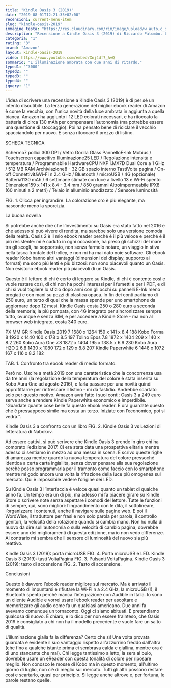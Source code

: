```yaml
---
title: "Kindle Oasis 3 (2019)"
date: "2019-08-01T12:21:35+02:00"
recensioni: current-menu-item
slug: "kindle-oasis-2019"
immagine_testa: "https://res.cloudinary.com/rim/image/upload/w_auto,c_scale,q_auto,f_auto/v1564588882/recensioni/kindle-oasis-3-2019.jpg"
description: "Recensione a Kindle Oasis 3 (2019) di Riccardo Palombo. L'ebook reader di Amazon è rinnovato con la luce ambrata."
categoria: "1"
rating: "3"
brand: "Amazon"
layout: kindle-oasis-2019
video: https://www.youtube.com/embed/Xnj4df7_AvQ
sommario: "L'illuminazione ambrata con due anni di ritardo."
typed1: "^3000"
typed2: ""
typed3: ""
typed4: ""
jquery: "1"
---
```

L’idea di scrivere una recensione a Kindle Oasis 3 (2019) è di per sé un intento discutibile. La terza generazione del miglior ebook reader di Amazon è come la vecchia, con l’unica novità della luce ambrata in aggiunta a quella bianca. Amazon ha aggiunto i 12 LED colorati necessari, e ha ritoccato la batteria di circa 130 mAh per compensare l’autonomia (ma potrebbe essere una questione di stoccaggio). Poi ha pensato bene di riciclare il vecchio spacciandolo per nuovo. E senza ritoccare il prezzo di listino.

SCHEDA TECNICA

Schermo7 pollici 300 DPI / Vetro Gorilla Glass PannelloE-Ink Mobius / Touchscreen capacitivo Illuminazione25 LED / Regolazione intensità e temperatura / Programmabile HardwareCPU NXP i.MX7D Dual Core a 1 GHz / 512 MB RAM Archiviazione8 - 32 GB spazio interno TastiVolta pagina / On-off ConnettivitàWi-Fi n 2.4 GHz / Bluetooth / microUSB / 4G (opzionale) Batteria1130 mAh / 6 settimane stimate con luce a livello 13 e Wi-Fi spento Dimensioni159 x 141 x 8.4 - 3.4 mm / 850 grammi AltroImpermeabile IPX8 (60 minuti a 2 metri) / Telaio in alluminio anodizzato / Sensore luminosità


FIG. 1. Clicca per ingrandire.
La colorazione oro è più elegante, ma nasconde meno la sporcizia.

La buona novella

Si potrebbe anche dire che l’investimento su Oasis era stato fatto nel 2016 e che adesso si può vivere di rendita, ma sarebbe solo una versione comoda della realtà. Oasis 2 è il mio ebook reader perché è il più veloce e perché è il più resistente: mi è caduto in ogni occasione, ha preso gli schizzi del mare tra gli scogli, ha sopportato, non senza farmelo notare, un viaggio in stiva nella tasca frontale del trolley, e non mi ha mai dato noie software. Gli ebook reader Kobo hanno altri vantaggi (dimensioni del display, supporto ai formati) ma sono più lenti e più bizzosi: non sono piacevoli quanto un Oasis. Non esistono ebook reader più piacevoli di un Oasis.

Questo è il lettore di chi è certo di leggere su Kindle, di chi è contento così e vuole restare così, di chi non ha pochi interessi per i fumetti e per i PDF, e di chi si vuol togliere lo sfizio dopo anni con gli occhi su pannelli E-Ink meno pregiati e con mani su pezzi di plastica opaca. In fin dei conti parliamo di 250 euro, un terzo di quel che la massa spende per uno smartphone da aggiornare dopo 12 mesi. Kindle Oasis costa 250 o 280 euro a seconda della memoria; la più pompata, con 4G integrato per sincronizzare sempre tutto, ovunque e senza SIM, e per accedere a Kindle Store - ma non al browser web integrato, costa 340 euro.

PX	MM	GR
Kindle Oasis 2019	7	1680 x 1264	159 x 141 x 8.4	188
Kobo Forma	8	1920 x 1440	160 x 178 x 8.5	197
Tolino Epos	7.8	1872 x 1404	209 x 140 x 8.2	260
Kobo Aura One	7.8	1872 x 1404	195 x 138.5 x 6.9	230
Kobo Aura H2O 2	6.8	1430 x 1080	172 x 129 x 8.8	207
Kindle Paperwhite	6	1448 x 1072	167 x 116 x 8.2	182

TAB. 1. Confronto tra ebook reader di medio formato.

Però no. Uscire a metà 2019 con una caratteristica che la concorrenza usa da tre anni (la regolazione della temperatura del colore è stata inserita su Kobo Aura One ad agosto 2016), e farla passare per una novità quindi approfittarne per rinfrescare il listino - mi dà fastidio. Andrebbe scartato solo per questo motivo. Amazon avrà fatto i suoi conti; Oasis 3 a 249 euro serve anche a rendere Kindle Paperwhite economico e imperdibile. “Guardate quante cose belle fa questo ebook reader. E ora guardate questo che è pressappoco simile ma costa un terzo. Iniziate con l’economico, poi si vedrà.”.

Kindle Oasis 3 a confronto con un libro
FIG. 2. Kindle Oasis 3 vs Lezioni di letteratura di Nabokov.

Ad essere cattivi, si può scrivere che Kindle Oasis 3 prende in giro chi ha comprato l’edizione 2017. Ci era stata data una prospettiva elitaria mentre adesso ci sentiamo in mezzo ad una messa in scena. E scrivo queste righe di amarezza mentre guardo la nuova temperatura del colore pressoché identica a certa carta ingiallita, senza dover pensare alla sua regolazione perché posso programmarla per il tramonto come faccio con lo smartphone mentre mi godo ancora una volta la rifrazione della luce più omogenea sul mercato. Qui è impossibile vedere l’origine dei LED.

Su Kindle Oasis 3 l’interfaccia è veloce quasi quanto un tablet di qualche anno fa. Un tempo era un di più, ma adesso mi fa piacere girare su Kindle Store o scrivere note senza aspettare i comodi del lettore. Tutte le funzioni di sempre, qui, sono migliori: l’ingrandimento con le dita, il sottolineare, l’organizzare i contenuti, anche il navigare sulle pagine web. E poi il WordWise, il traduttore per frasi e non solo parola per parola, il controllo genitori, la velocità della rotazione quando si cambia mano. Non ho nulla di nuovo da dire sull'autonomia o sulla velocità di cambio pagina; dovrebbe essere uno dei miglioramenti di questa edizione, ma io non vedo differenze. Al contrario mi sembra che il sensore di luminosità del nuovo sia più reattivo.

Kindle Oasis 3 (2019): porta microUSB
FIG. 4. Porta microUSB e LED.
Kindle Oasis 3 (2019): tasti VoltaPagina
FIG. 3. Pulsanti VoltaPagina.
Kindle Oasis 3 (2019): tasto di accensione
FIG. 2. Tasto di accensione.

Conclusioni

Questo è davvero l’ebook reader migliore sul mercato. Ma è arrivato il momento di impuntarsi e rifiutare la Wi-Fi n a 2.4 GHz, la microUSB (!), il Bluetooth spento perché manca l’integrazione con Audible in Italia. Io sono un cliente Audible e vorrei usare l’ebook reader per ascoltare e memorizzare gli audio come fa un qualsiasi americano. Due anni fa avevamo comunque un tornaconto. Oggi ci siamo abituati. E pretendiamo qualcosa di nuovo. È chiaro, e lo dico per non essere frainteso, che Oasis 2019 è consigliato a chi non ha il modello precedente e vuole fare un salto di qualità.

L'illuminazione gialla fa la differenza? Certo che sì! Una volta provata guardata è evidente il suo vantaggio rispetto all'azzurrino freddo dall'altra (che fino a qualche istante prima ci sembrava calda e giallina, mentre ora è di uno stancante che mai). Chi legge tantissimo a letto, la sera al buio, dovrebbe usare un eReader con questa tonalità di colore per riposare meglio. Non conosco le mosse di Kobo ma in questo momento, all'ultimo giorno di luglio, non c’è di meglio sul mercato. Tutti gli altri possono restare così e scartarlo, quasi per principio. Si legge anche altrove e, per fortuna, le parole restano quelle.